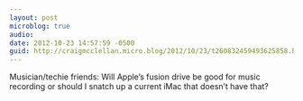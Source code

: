 ```yaml
---
layout: post
microblog: true
audio: 
date: 2012-10-23 14:57:59 -0500
guid: http://craigmcclellan.micro.blog/2012/10/23/t260832459493625858.html
---
```

Musician/techie friends: Will Apple’s fusion drive be good for music recording or should I snatch up a current iMac that doesn’t have that?
